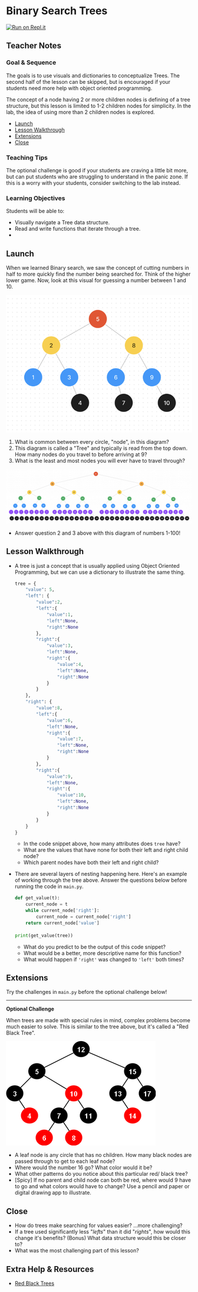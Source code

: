 # Binary Search Trees

[![Run on Repl.it](https://repl.it/badge/github/upperlinecode/<INSERT_GITHUB_EXTENSION>)](https://repl.it/github/upperlinecode/<INSERT_GITHUB_EXTENSION>)

## Teacher Notes

### Goal & Sequence

The goals is to use visuals and dictionaries to conceptualize Trees. The second half of the lesson can be skipped, but is encouraged if your students need more help with object oriented programming.

The concept of a node having 2 or more children nodes is defining of a tree structure, but this lesson is limited to 1-2 children nodes for simplicity. In the lab, the idea of using more than 2 children nodes is explored. 

- [Launch](#launch)
- [Lesson Walkthrough](#lesson-walkthrough)
- [Extensions](#extensions)
- [Close](#close)

### Teaching Tips

The optional challenge is good if your students are craving a little bit more, but can put students who are struggling to understand in the panic zone. If this is a worry with your students, consider switching to the lab instead.

### Learning Objectives

Students will be able to:

- Visually navigate a Tree data structure.
- Read and write functions that iterate through a tree.
- 

## Launch

When we learned Binary search, we saw the concept of cutting numbers in half to more quickly find the number being searched for. Think of the higher lower game. Now, look at this visual for guessing a number between 1 and 10.

![Binary Tree of numbers 1-10](./10.png)

1. What is common between every circle, "node", in this diagram?
2. This diagram is called a "Tree" and typically is read from the top down. How many nodes do you travel to before arriving at 9? 
3. What is the least and most nodes you will ever have to travel through?

![Binary Tree of numbers 1-10](./100.png)

- Answer question 2 and 3 above with this diagram of numbers 1-100!


## Lesson Walkthrough

- A tree is just a concept that is usually applied using Object Oriented Programming, but we can use a dictionary to illustrate the same thing.
    ```py
    tree = {
        "value": 5,
        "left": {
            "value":2,
            "left":{
                "value":1,
                "left":None,
                "right":None
            },
            "right":{
                "value":3,
                "left":None,
                "right":{
                    "value":4,
                    "left":None,
                    "right":None
                }
            }
        },
        "right": {
            "value":8,
            "left":{
                "value":6,
                "left":None,
                "right":{
                    "value":7,
                    "left":None,
                    "right":None
                }
            },
            "right":{
                "value":9,
                "left":None,
                "right":{
                    "value":10,
                    "left":None,
                    "right":None
                }
            }
        }
    }
    ```
    - In the code snippet above, how many attributes does `tree` have?
    - What are the values that have none for both their left and right child node?
    - Which parent nodes have both their left and right child?

- There are several layers of nesting happening here. Here's an example of working through the tree above. Answer the questions below before running the code in `main.py`.
    ```py
    def get_value(t):
        current_node = t
        while current_node['right']:
            current_node = current_node['right']
        return current_node['value']

    print(get_value(tree))
    ```
    - What do you predict to be the output of this code snippet?
    - What would be a better, more descriptive name for this function?
    - What would happen if `'right'` was changed to `'left'` both times?

## Extensions

Try the challenges in `main.py` before the optional challenge below!

---

**Optional Challenge**

When trees are made with special rules in mind, complex problems become much easier to solve. This is similar to the tree above, but it's called a "Red Black Tree".

![Binary Tree of numbers 1-10](./redblacktree.png)

- A leaf node is any circle that has no children. How many black nodes are passed through to get to each leaf node?
- Where would the number 16 go? What color would it be?
- What other patterns do you notice about this particular red/ black tree?
- [Spicy] If no parent and child node can both be red, where would 9 have to go and what colors would have to change? Use a pencil and paper or digital drawing app to illustrate.

## Close

- How do trees make searching for values easier? ...more challenging?
- If a tree used significantly less "_lefts_" than it did "_rights_", how would this change it's benefits? (Bonus) What data structure would this be closer to?
- What was the most challenging part of this lesson?

## Extra Help & Resources

- [Red Black Trees](https://www.geeksforgeeks.org/introduction-to-red-black-tree/)